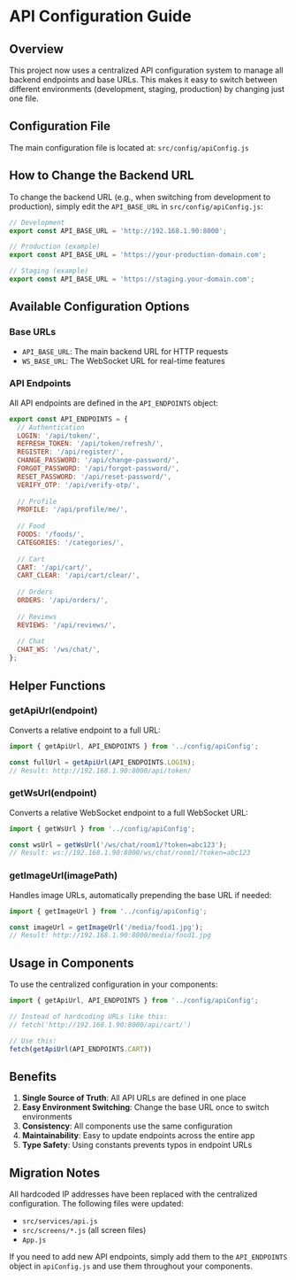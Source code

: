 # API Configuration Guide

## Overview
This project now uses a centralized API configuration system to manage all backend endpoints and base URLs. This makes it easy to switch between different environments (development, staging, production) by changing just one file.

## Configuration File
The main configuration file is located at: `src/config/apiConfig.js`

## How to Change the Backend URL
To change the backend URL (e.g., when switching from development to production), simply edit the `API_BASE_URL` in `src/config/apiConfig.js`:

```javascript
// Development
export const API_BASE_URL = 'http://192.168.1.90:8000';

// Production (example)
export const API_BASE_URL = 'https://your-production-domain.com';

// Staging (example)
export const API_BASE_URL = 'https://staging.your-domain.com';
```

## Available Configuration Options

### Base URLs
- `API_BASE_URL`: The main backend URL for HTTP requests
- `WS_BASE_URL`: The WebSocket URL for real-time features

### API Endpoints
All API endpoints are defined in the `API_ENDPOINTS` object:

```javascript
export const API_ENDPOINTS = {
  // Authentication
  LOGIN: '/api/token/',
  REFRESH_TOKEN: '/api/token/refresh/',
  REGISTER: '/api/register/',
  CHANGE_PASSWORD: '/api/change-password/',
  FORGOT_PASSWORD: '/api/forgot-password/',
  RESET_PASSWORD: '/api/reset-password/',
  VERIFY_OTP: '/api/verify-otp/',
  
  // Profile
  PROFILE: '/api/profile/me/',
  
  // Food
  FOODS: '/foods/',
  CATEGORIES: '/categories/',
  
  // Cart
  CART: '/api/cart/',
  CART_CLEAR: '/api/cart/clear/',
  
  // Orders
  ORDERS: '/api/orders/',
  
  // Reviews
  REVIEWS: '/api/reviews/',
  
  // Chat
  CHAT_WS: '/ws/chat/',
};
```

## Helper Functions

### getApiUrl(endpoint)
Converts a relative endpoint to a full URL:
```javascript
import { getApiUrl, API_ENDPOINTS } from '../config/apiConfig';

const fullUrl = getApiUrl(API_ENDPOINTS.LOGIN);
// Result: http://192.168.1.90:8000/api/token/
```

### getWsUrl(endpoint)
Converts a relative WebSocket endpoint to a full WebSocket URL:
```javascript
import { getWsUrl } from '../config/apiConfig';

const wsUrl = getWsUrl('/ws/chat/room1/?token=abc123');
// Result: ws://192.168.1.90:8000/ws/chat/room1/?token=abc123
```

### getImageUrl(imagePath)
Handles image URLs, automatically prepending the base URL if needed:
```javascript
import { getImageUrl } from '../config/apiConfig';

const imageUrl = getImageUrl('/media/food1.jpg');
// Result: http://192.168.1.90:8000/media/food1.jpg
```

## Usage in Components
To use the centralized configuration in your components:

```javascript
import { getApiUrl, API_ENDPOINTS } from '../config/apiConfig';

// Instead of hardcoding URLs like this:
// fetch('http://192.168.1.90:8000/api/cart/')

// Use this:
fetch(getApiUrl(API_ENDPOINTS.CART))
```

## Benefits
1. **Single Source of Truth**: All API URLs are defined in one place
2. **Easy Environment Switching**: Change the base URL once to switch environments
3. **Consistency**: All components use the same configuration
4. **Maintainability**: Easy to update endpoints across the entire app
5. **Type Safety**: Using constants prevents typos in endpoint URLs

## Migration Notes
All hardcoded IP addresses have been replaced with the centralized configuration. The following files were updated:
- `src/services/api.js`
- `src/screens/*.js` (all screen files)
- `App.js`

If you need to add new API endpoints, simply add them to the `API_ENDPOINTS` object in `apiConfig.js` and use them throughout your components. 